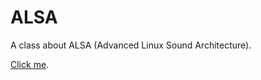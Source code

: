 # ALSA
A class about ALSA (Advanced Linux Sound Architecture).

[Click me](https://cdn.rawgit.com/vicente-gonzalez-ruiz/ALSA/master/index.html).
